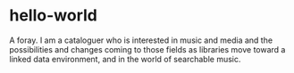 # hello-world
A foray.
I am a cataloguer who is interested in music and media and the possibilities and changes coming to those fields as libraries move toward a linked data environment, and in the world of searchable music.
